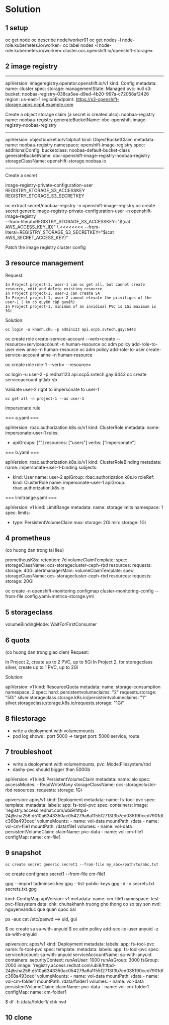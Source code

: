 # Solution

## 1 setup

  oc get node
  oc describe node/worker01
	oc get nodes -l node-role.kubernetes.io/worker=
	oc label nodes -l node-role.kubernetes.io/worker= cluster.ocs.openshift.io/openshift-storage=
  
## 2 image registry

---
apiVersion: imageregistry.operator.openshift.io/v1
kind: Config
metadata:
	name: cluster
spec:
	storage:
		managementState: Managed
		pvc: null
		s3:
			bucket: noobaa-registry-038ca5ee-d9ed-4b20-997a-c72058af2426
			region: us-east-1
			regionEndpoint: https://s3-openshift-storage.apps.ocp4.example.com


Create a object storage claim (a secret is created also): noobaa-registry
name: noobaa-registry
generateBucketName: obc-openshift-image-registry-noobaa-registry

---
apiVersion: objectbucket.io/v1alpha1
kind: ObjectBucketClaim
metadata:
  name: noobaa-registry
  namespace: openshift-image-registry
spec:
  additionalConfig:
    bucketclass: noobaa-default-bucket-class
  generateBucketName: obc-openshift-image-registry-noobaa-registry
  storageClassName: openshift-storage.noobaa.io

---

Create a secret 
  
  image-registry-private-configuration-user 
  REGISTRY_STORAGE_S3_ACCESSKEY
  REGISTRY_STORAGE_S3_SECRETKEY

  oc extract secret/noobaa-registry -n openshift-image-registry
	oc create secret generic image-registry-private-configuration-user -n openshift-image-registry \
	--from-literal=REGISTRY_STORAGE_S3_ACCESSKEY="$(cat AWS_ACCESS_KEY_ID)"  \ <<<<<<<<
	--from-literal=REGISTRY_STORAGE_S3_SECRETKEY="$(cat AWS_SECRET_ACCESS_KEY)" 

Patch the image registry cluster config 	

## 3 resource management 

Request:
  
	In Project project-1, user-1 can oc get all, but cannot create resource, edit and delete existing resource	 
	In Project project-1, user-2 can create SA
	In Project project-1, user-2 cannot elevate the priviliges of the user-1 ( ko có quyền cấp quyền)
	In Project project-1, minimum of an invidiual PVC is 1Gi maximum is 3Gi 

Solution:

	oc login -u khanh.chu -p admin123 api.ocp5.svtech.gay:6443
	
  oc create role create-service-account --verb=create --resource=serviceaccount -n human-resource
  oc adm policy add-role-to-user view anne -n human-resource
  oc adm policy add-role-to-user create-service-account anne -n human-resource

oc create role role-1
  --verb=
  --resource=

  oc login -u user-2 -p redhat123 api.ocp5.svtech.gay:6443
	oc create serviceaccount gitlab-sb

Validate user-2 right to impersonate to user-1 

	oc get all -n project-1 --as user-1

Impersonate rule 

=== a.yaml ===

apiVersion: rbac.authorization.k8s.io/v1
kind: ClusterRole
metadata:
  name: impersonate-user-1
rules:
- apiGroups: [""]
  resources: ["users"]
  verbs: ["impersonate"]

=== b.yaml ===

apiVersion: rbac.authorization.k8s.io/v1
kind: ClusterRoleBinding
metadata:
  name: impersonate-user-1-binding
subjects:
- kind: User
  name: user-2
  apiGroup: rbac.authorization.k8s.io
roleRef:
  kind: ClusterRole
  name: impersonate-user-1
  apiGroup: rbac.authorization.k8s.io

=== limitrange.yaml ===

apiVersion: v1
kind: LimitRange
metadata:
  name: storagelimits
	namespace: 1
spec:
  limits:
  - type: PersistentVolumeClaim
    max:
      storage: 2Gi
    min:
      storage: 1Gi


## 4 prometheus
(co huong dan trong tai lieu)

prometheusK8s:
  retention: 7d
  volumeClaimTemplate:
    spec:
      storageClassName: ocs-storagecluster-ceph-rbd
      resources:
        requests:
          storage: 40Gi
alertmanagerMain:
  volumeClaimTemplate:
    spec:
      storageClassName: ocs-storagecluster-ceph-rbd
      resources:
        requests:
          storage: 20Gi

 oc create -n openshift-monitoring configmap cluster-monitoring-config --from-file config.yaml=metrics-storage.yml

## 5 storageclass

  volumeBindingMode: WaitForFirstConsumer 

## 6 quota
(co huong dan trong giao dien)
Request:

  In Project 2, create up to 2 PVC, up to 5Gi
	In Project 2, for storageclass silver, create up to 1 PVC, up to 2Gi 

Solution:

apiVersion: v1
kind: ResourceQuota
metadata:
  name: storage-consumption
	namespace: 2
spec:
  hard:
    persistentvolumeclaims: "2" 
    requests.storage: "5Gi" 
    silver.storageclass.storage.k8s.io/persistentvolumeclaims: "1" 
		silver.storageclass.storage.k8s.io/requests.storage: "1Gi" 

## 8 filestorage
  
  - write a deployment with volumemounts
  - pod log shows : port 5000 => target port: 5000 service, route   
    
## 7 troubleshoot
  
  - write a deployment with volumemounts, pvc: Mode:Filesystem/rbd 
  - dashy-pvc should bigger than 500Gb

apiVersion: v1
kind: PersistentVolumeClaim
metadata:
	name: alo
spec:
	accessModes:
	- ReadWriteMany
	storageClassName: ocs-storagecluster-rbd
	resources:
		requests:
			storage: 1Gi


apiversion: apps/v1
kind: Deployment
metadata:
	name: fs-tool-pvc
spec:
	template:
		metadata:
			labels:
				app: fs-tool-pvc
		spec:
			containers:
        image: 'registry.access.redhat.com/ubi9/httpd-24@sha256:d510a6343350ac054279a6a1155f2713f3b7ed035190ccd7901dfc368a493ced' 
				volumeMounts:
        - name: vol-data
          mountPath: /data
        - name: vol-cm-file1
          mountPath: /data/file1
      volumes:
        - name: vol-data
          persistentVolumeClaim:
            claimName: pvc-data
        - name: vol-cm-file1
          configMap:
            name: cm-file1



## 9 snapshot

	
	oc create secret generic secret1 --from-file my_abc=/path/to/abc.txt 
  oc create configmap secret1 --from-file cm-file1

gpg --import tadminsec.key
gpg --list-public-keys
gpg -d -o secrets.txt secrets.txt.gpg

kind: ConfigMap
apiVersion: v1
metadata:
  name: cm-file1
  namespace: test-pvc-filesystem
data:
  chk: chuhakhanh truong pho thong co so tay son
  nvd: nguyenvanduc que quan quoc oai

ps -aux
cat /etc/paswd ==> uid, gui

$ oc create sa sa-with-anyuid
$ oc adm policy add-scc-to-user anyuid -z sa-with-anyuid


apiversion: apps/v1
kind: Deployment
metadata:
	labels:
		app: fs-tool-pvc
	name: fs-tool-pvc
spec:
	template:
		metadata:
			labels:
				app: fs-tool-pvc
		spec:
      serviceAccount: sa-with-anyuid
      serviceAccountName: sa-with-anyuid
			containers:
        securityContext:
          runAsUser: 1000
          runAsGroup: 3000
          fsGroup: 2000
        image: 'registry.access.redhat.com/ubi9/httpd-24@sha256:d510a6343350ac054279a6a1155f2713f3b7ed035190ccd7901dfc368a493ced' 
				volumeMounts:
        - name: vol-data
          mountPath: /data
        - name: vol-cm-folder1
          mountPath: /data/folder1
      volumes:
        - name: vol-data
          persistentVolumeClaim:
            claimName: pvc-data
        - name: vol-cm-folder1
          configMap:
            name: cm-folder1
					 
  $ df -h /data/folder1/
  chk
  nvd

## 10 clone

